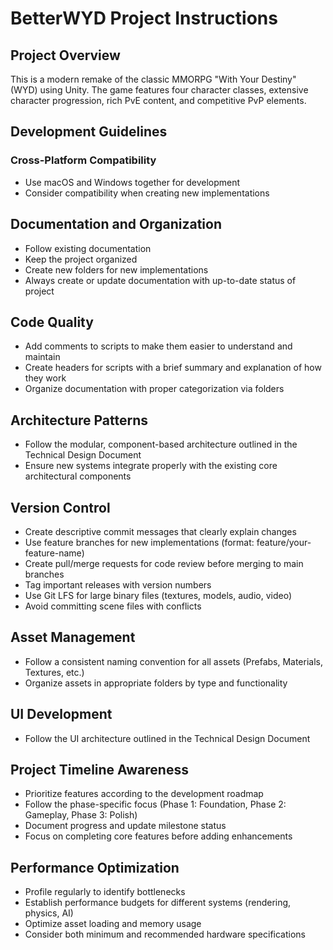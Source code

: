 # BetterWYD Project Instructions

## Project Overview
This is a modern remake of the classic MMORPG "With Your Destiny" (WYD) using Unity. The game features four character classes, extensive character progression, rich PvE content, and competitive PvP elements.

## Development Guidelines

### Cross-Platform Compatibility
- Use macOS and Windows together for development
- Consider compatibility when creating new implementations

## Documentation and Organization

- Follow existing documentation
- Keep the project organized
- Create new folders for new implementations
- Always create or update documentation with up-to-date status of project

## Code Quality

- Add comments to scripts to make them easier to understand and maintain
- Create headers for scripts with a brief summary and explanation of how they work
- Organize documentation with proper categorization via folders

## Architecture Patterns

- Follow the modular, component-based architecture outlined in the Technical Design Document
- Ensure new systems integrate properly with the existing core architectural components

## Version Control

- Create descriptive commit messages that clearly explain changes
- Use feature branches for new implementations (format: feature/your-feature-name)
- Create pull/merge requests for code review before merging to main branches
- Tag important releases with version numbers
- Use Git LFS for large binary files (textures, models, audio, video)
- Avoid committing scene files with conflicts

## Asset Management

- Follow a consistent naming convention for all assets (Prefabs, Materials, Textures, etc.)
- Organize assets in appropriate folders by type and functionality

## UI Development

- Follow the UI architecture outlined in the Technical Design Document

## Project Timeline Awareness

- Prioritize features according to the development roadmap
- Follow the phase-specific focus (Phase 1: Foundation, Phase 2: Gameplay, Phase 3: Polish)
- Document progress and update milestone status
- Focus on completing core features before adding enhancements

## Performance Optimization

- Profile regularly to identify bottlenecks
- Establish performance budgets for different systems (rendering, physics, AI)
- Optimize asset loading and memory usage
- Consider both minimum and recommended hardware specifications
